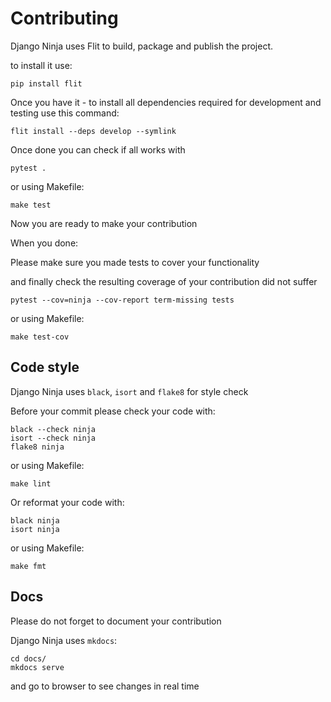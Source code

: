 # Contributing

Django Ninja uses Flit to build, package and publish the project.

to install it use:

```
pip install flit
```

Once you have it - to install all dependencies required for development and testing  use this command:


```
flit install --deps develop --symlink
```

Once done you can check if all works with 

```
pytest .
```

or using Makefile:

```
make test
```

Now you are ready to make your contribution


When you done:

Please make sure you made tests to cover your functionality 

and finally check the resulting coverage of your contribution did not suffer

```
pytest --cov=ninja --cov-report term-missing tests
```

or using Makefile:

```
make test-cov
```
 
## Code style

Django Ninja uses `black`, `isort` and `flake8` for style check

Before your commit please check your code with:

```
black --check ninja
isort --check ninja
flake8 ninja
```

or using Makefile:

```
make lint
```

Or reformat your code with:

```
black ninja
isort ninja
```

or using Makefile:

```
make fmt
```
 
## Docs
Please do not forget to document your contribution

Django Ninja uses `mkdocs`:

```
cd docs/
mkdocs serve
```
and go to browser to see changes in real time

